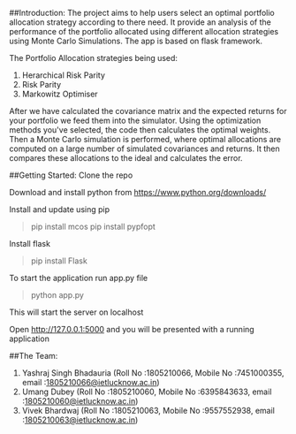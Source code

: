 ##Introduction:
The project aims to help users select an optimal portfolio allocation strategy according to there need. It provide an analysis of the performance of the portfolio allocated using different allocation strategies using Monte Carlo Simulations. The app is based on flask framework.

The Portfolio Allocation strategies being used:
1. Herarchical Risk Parity
2. Risk Parity
3. Markowitz Optimiser

After we have calculated the covariance matrix and the expected returns for your portfolio we feed them into the simulator. Using the optimization methods you've selected, the code then calculates the optimal weights. Then a Monte Carlo simulation is performed, where optimal allocations are computed on a large number of simulated covariances and returns. It then compares these allocations to the ideal and calculates the error.

##Getting Started:
Clone the repo

Download and install python from https://www.python.org/downloads/

Install and update using pip
>pip install mcos
>pip install pypfopt

Install flask
>pip install Flask

To start the application run app.py file
>python app.py

This will start the server on localhost

Open http://127.0.0.1:5000 and you will be presented with a running application

##The Team:

1. Yashraj Singh Bhadauria (Roll No :1805210066, Mobile No :7451000355, email :1805210066@ietlucknow.ac.in)
2. Umang Dubey (Roll No :1805210060, Mobile No :6395843633, email :1805210060@ietlucknow.ac.in)
3. Vivek Bhardwaj (Roll No :1805210063, Mobile No :9557552938, email :1805210063@ietlucknow.ac.in)



